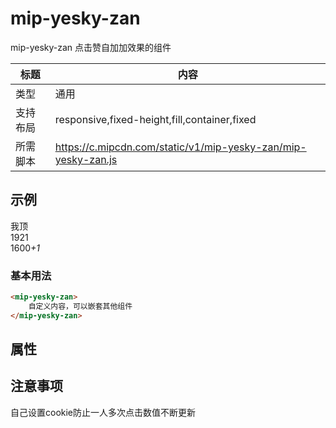 # mip-yesky-zan

mip-yesky-zan 点击赞自加加效果的组件

标题|内容
----|----
类型|通用
支持布局|responsive,fixed-height,fill,container,fixed
所需脚本|https://c.mipcdn.com/static/v1/mip-yesky-zan/mip-yesky-zan.js

## 示例
<mip-yesky-zan>
       <span>我顶</span>
       <span class="zan zan1">
            <div class="dyid">1921</div>
            <span class="znum"><span>1600</span><i class="">+1</i></span>
            <mip-img class="cliup" src="http://www.yesky.com/TLimages2009/yesky/images/ywap15/zan-suc.png"></mip-img>
       </span>
</mip-yesky-zan>

### 基本用法
```html
<mip-yesky-zan>
    自定义内容，可以嵌套其他组件
</mip-yesky-zan>
```

## 属性

## 注意事项
自己设置cookie防止一人多次点击数值不断更新
